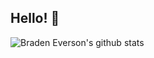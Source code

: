 ## Hello! 🦀
<img alt="Braden Everson's github stats" align="left" src="https://github-readme-stats.vercel.app/api?username=BradenEverson&hide_border=true&hide_title=true&show_icons=true&theme=shadow_blue">
<!--
**BradenEverson/BradenEverson** is a ✨ _special_ ✨ repository because its `README.md` (this file) appears on your GitHub profile.

Here are some ideas to get you started:

- 🔭 I’m currently working on ...
- 🌱 I’m currently learning ...
- 👯 I’m looking to collaborate on ...
- 🤔 I’m looking for help with ...
- 💬 Ask me about ...
- 📫 How to reach me: ...
- 😄 Pronouns: ...
- ⚡ Fun fact: ...
-->
